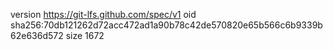 version https://git-lfs.github.com/spec/v1
oid sha256:70db121262d72acc472ad1a90b78c42de570820e65b566c6b9339b62e636d572
size 1672
